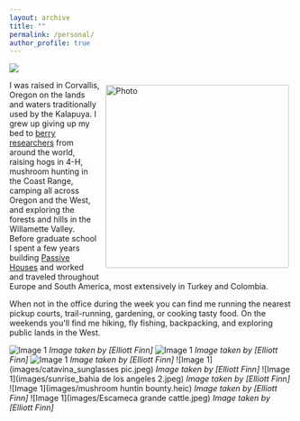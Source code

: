 ```yaml
---
layout: archive
title: ""
permalink: /personal/
author_profile: true
---
```


![](images/carrizo_nm.jpeg)

<img align="right" src="https://elliottfinn.github.io/images/elliott_mountain.jpeg" alt="Photo" style="width: 325px; border-radius: 10px; padding: 8px 8px 8px 8px"/>

I was raised in Corvallis, Oregon on the lands and waters traditionally used by the Kalapuya. I grew up giving up my bed to [berry researchers](https://www.vacciniumcap.org/node/51) from around the world, raising hogs in 4-H, mushroom hunting in the Coast Range, camping all across Oregon and the West, and exploring the forests and hills in the Willamette Valley. Before graduate school I spent a few years building [Passive Houses](https://en.wikipedia.org/wiki/Passive_house) and worked and traveled throughout Europe and South America, most extensively in Turkey and Colombia. 

When not in the office during the week you can find me running the nearest pickup courts, trail-running, gardening, or cooking tasty food. On the weekends you'll find me hiking, fly fishing, backpacking, and exploring public lands in the West.

![Image 1](images/sarracenia_pic.heic)
*Image taken by [Elliott Finn]*
![Image 1](images/ceramics_work.jpeg)
*Image taken by [Elliott Finn]*
![Image 1](images/Grandma_winona_inspiration.heic)
*Image taken by [Elliott Finn]*
![Image 1](images/catavina_sunglasses pic.jpeg)
*Image taken by [Elliott Finn]*
![Image 1](images/sunrise_bahia de los angeles 2.jpeg)
*Image taken by [Elliott Finn]*
![Image 1](images/mushroom huntin bounty.heic)
*Image taken by [Elliott Finn]*
![Image 1](images/Escameca grande cattle.jpeg)
*Image taken by [Elliott Finn]*


<!-- Add more images as needed -->


<!--


-->



